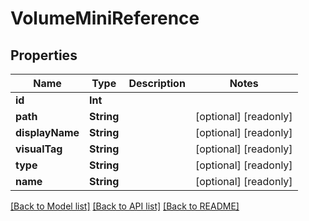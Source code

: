 # VolumeMiniReference

## Properties

Name | Type | Description | Notes
------------ | ------------- | ------------- | -------------
**id** | **Int** |  | 
**path** | **String** |  | [optional] [readonly] 
**displayName** | **String** |  | [optional] [readonly] 
**visualTag** | **String** |  | [optional] [readonly] 
**type** | **String** |  | [optional] [readonly] 
**name** | **String** |  | [optional] [readonly] 

[[Back to Model list]](../README.md#documentation-for-models) [[Back to API list]](../README.md#documentation-for-api-endpoints) [[Back to README]](../README.md)


